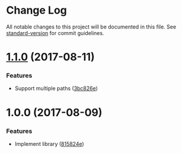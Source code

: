 # Change Log

All notable changes to this project will be documented in this file. See [standard-version](https://github.com/conventional-changelog/standard-version) for commit guidelines.

<a name="1.1.0"></a>
# [1.1.0](https://github.com/researchgate/node-file-processor/compare/v1.0.0...v1.1.0) (2017-08-11)


### Features

* Support multiple paths ([3bc826e](https://github.com/researchgate/node-file-processor/commit/3bc826e))



<a name="1.0.0"></a>
# 1.0.0 (2017-08-09)


### Features

* Implement library ([815824e](https://github.com/researchgate/node-file-processor/commit/815824e))
